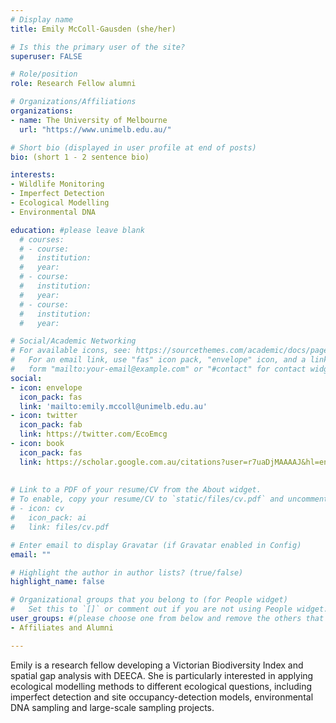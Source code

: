 ```yaml
---
# Display name
title: Emily McColl-Gausden (she/her)

# Is this the primary user of the site?
superuser: FALSE

# Role/position
role: Research Fellow alumni

# Organizations/Affiliations
organizations:
- name: The University of Melbourne
  url: "https://www.unimelb.edu.au/"

# Short bio (displayed in user profile at end of posts)
bio: (short 1 - 2 sentence bio)

interests:
- Wildlife Monitoring
- Imperfect Detection
- Ecological Modelling
- Environmental DNA

education: #please leave blank
  # courses:
  # - course:
  #   institution:
  #   year:
  # - course:
  #   institution:
  #   year:
  # - course:
  #   institution:
  #   year:

# Social/Academic Networking
# For available icons, see: https://sourcethemes.com/academic/docs/page-builder/#icons
#   For an email link, use "fas" icon pack, "envelope" icon, and a link in the
#   form "mailto:your-email@example.com" or "#contact" for contact widget.
social:
- icon: envelope
  icon_pack: fas
  link: 'mailto:emily.mccoll@unimelb.edu.au'
- icon: twitter
  icon_pack: fab
  link: https://twitter.com/EcoEmcg
- icon: book
  icon_pack: fas
  link: https://scholar.google.com.au/citations?user=r7uaDjMAAAAJ&hl=en
    
  
# Link to a PDF of your resume/CV from the About widget.
# To enable, copy your resume/CV to `static/files/cv.pdf` and uncomment the lines below.
# - icon: cv
#   icon_pack: ai
#   link: files/cv.pdf

# Enter email to display Gravatar (if Gravatar enabled in Config)
email: ""

# Highlight the author in author lists? (true/false)
highlight_name: false

# Organizational groups that you belong to (for People widget)
#   Set this to `[]` or comment out if you are not using People widget.
user_groups: #(please choose one from below and remove the others that aren't needed)
- Affiliates and Alumni

---
```

Emily is a research fellow developing a Victorian Biodiversity Index and spatial gap analysis with DEECA. She is particularly interested in applying ecological modelling methods to different ecological questions, including imperfect detection and site occupancy-detection models, environmental DNA sampling and large-scale sampling projects. 


